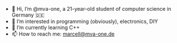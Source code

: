 - 👋 Hi, I’m @mva-one, a 21-year-old student of computer science in Germany 🇩🇪
- 👀 I’m interested in programming (obviously), electronics, DIY
- 🌱 I’m currently learning C++
- 📫 How to reach me: marcell@mva-one.de

<!---
mva-one/mva-one is a ✨ special ✨ repository because its `README.md` (this file) appears on your GitHub profile.
You can click the Preview link to take a look at your changes.
--->
